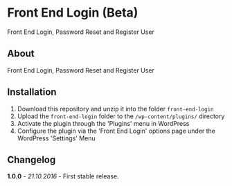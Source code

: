# Front End Login (Beta)

Front End Login, Password Reset and Register User

## About

Front End Login, Password Reset and Register User

## Installation

1. Download this repository and unzip it into the folder `front-end-login`
2. Upload the `front-end-login` folder to the `/wp-content/plugins/` directory
3. Activate the plugin through the 'Plugins' menu in WordPress
4. Configure the plugin via the 'Front End Login' options page under the WordPress 'Settings' Menu

## Changelog

**1.0.0** - *21.10.2016* - First stable release.  
